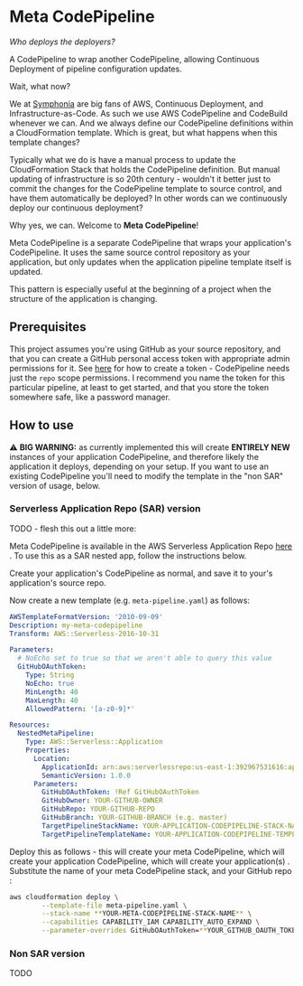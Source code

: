 # Meta CodePipeline

*Who deploys the deployers?*

A CodePipeline to wrap another CodePipeline, allowing Continuous Deployment of pipeline configuration updates.

Wait, what now?

We at [Symphonia](https://www.symphonia.io) are big fans of AWS, Continuous Deployment, and Infrastructure-as-Code. As such we use AWS CodePipeline and CodeBuild whenever we can. And we always define our CodePipeline definitions within a CloudFormation template. Which is great, but what happens when this template changes?

Typically what we do is have a manual process to update the CloudFormation Stack that holds the CodePipeline definition. But manual updating of infrastructure is so 20th century - wouldn't it better just to commit the changes for the CodePipeline template to source control, and have them automatically be deployed? In other words can we continuously deploy our continuous deployment?

Why yes, we can. Welcome to **Meta CodePipeline**!

Meta CodePipeline is a separate CodePipeline that wraps your application's CodePipeline. It uses the same source control repository as your application, but only updates when the application pipeline template itself is updated.

This pattern is especially useful at the beginning of a project when the structure of the application is changing.

## Prerequisites

This project assumes you're using GitHub as your source repository, and that you can create a GitHub personal access token with appropriate admin permissions for it. See [here](https://help.github.com/articles/creating-a-personal-access-token-for-the-command-line/) for how to create a token - CodePipeline needs just the `repo` scope permissions. I recommend you name the token for this particular pipeline, at least to get started, and that you store the token somewhere safe, like a password manager.

## How to use

:warning: **BIG WARNING:** as currently implemented this will create **ENTIRELY NEW** instances of your application CodePipeline, and therefore likely the application it deploys, depending on your setup. If you want to use an existing CodePipeline you'll need to modify the template in the "non SAR" version of usage, below.

### Serverless Application Repo (SAR) version

TODO - flesh this out a little more:

Meta CodePipeline is available in the AWS Serverless Application Repo [here](https://serverlessrepo.aws.amazon.com/#/applications/arn:aws:serverlessrepo:us-east-1:392967531616:applications~meta-codepipeline) . To use this as a SAR nested app, follow the instructions below.

Create your application's CodePipeline as normal, and save it to your's application's source repo.

Now create a new template (e.g. `meta-pipeline.yaml`) as follows:

```yaml
AWSTemplateFormatVersion: '2010-09-09'
Description: my-meta-codepipeline
Transform: AWS::Serverless-2016-10-31

Parameters:
  # NoEcho set to true so that we aren't able to query this value
  GitHubOAuthToken:
    Type: String
    NoEcho: true
    MinLength: 40
    MaxLength: 40
    AllowedPattern: '[a-z0-9]*'

Resources:
  NestedMetaPipeline:
    Type: AWS::Serverless::Application
    Properties:
      Location:
        ApplicationId: arn:aws:serverlessrepo:us-east-1:392967531616:applications/meta-codepipeline
        SemanticVersion: 1.0.0
      Parameters: 
        GitHubOAuthToken: !Ref GitHubOAuthToken
        GitHubOwner: YOUR-GITHUB-OWNER
        GitHubRepo: YOUR-GITHUB-REPO
        GitHubBranch: YOUR-GITHUB-BRANCH (e.g. master)
        TargetPipelineStackName: YOUR-APPLICATION-CODEPIPELINE-STACK-NAME
        TargetPipelineTemplateName: YOUR-APPLICATION-CODEPIPELINE-TEMPLATE-FILE
```

Deploy this as follows - this will create your meta CodePipeline, which will create your application CodePipeline, which will create your application(s) . Substitute the name of your meta CodePipeline stack, and your GitHub repo :

```bash
aws cloudformation deploy \
        --template-file meta-pipeline.yaml \
        --stack-name **YOUR-META-CODEPIPELINE-STACK-NAME** \
        --capabilities CAPABILITY_IAM CAPABILITY_AUTO_EXPAND \
        --parameter-overrides GitHubOAuthToken=**YOUR_GITHUB_OAUTH_TOKEN** \
```

### Non SAR version

TODO 


